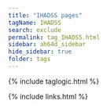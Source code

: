 ```yaml
---
title: "IHADSS pages"
tagName: IHADSS
search: exclude
permalink: tag_IHADSS.html
sidebar: ah64d_sidebar
hide_sidebar: true
folder: tags
---
```


{% include taglogic.html %}

{% include links.html %}
